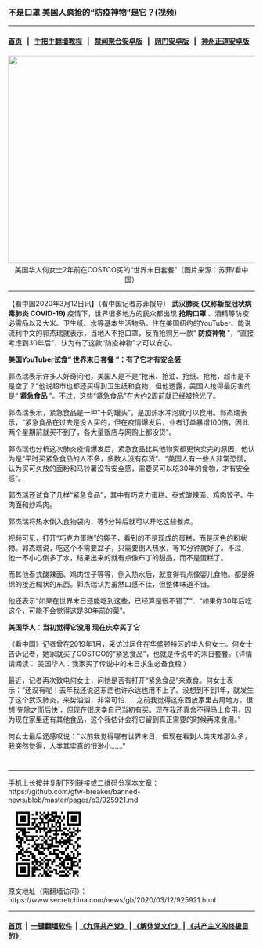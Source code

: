 ### 不是口罩 美国人疯抢的“防疫神物”是它？(视频)
------------------------

#### [首页](https://github.com/gfw-breaker/banned-news/blob/master/README.md) &nbsp;&nbsp;|&nbsp;&nbsp; [手把手翻墙教程](https://github.com/gfw-breaker/guides/wiki) &nbsp;&nbsp;|&nbsp;&nbsp; [禁闻聚合安卓版](https://github.com/gfw-breaker/bn-android) &nbsp;&nbsp;|&nbsp;&nbsp; [网门安卓版](https://github.com/oGate2/oGate) &nbsp;&nbsp;|&nbsp;&nbsp; [神州正道安卓版](https://github.com/SzzdOgate/update) 



<div class="article_right" style="fone-color:#000">
 <div id="story_video" style="text-align: center;margin-top: 20px;">
 </div>
 <p style="text-align:center">
  <img alt="" src="//img3.secretchina.com/pic/2020/3-12/p2645721a387398370-ss.jpg" style="height:423px; width:600px"/>
  <br>
   美国华人何女士2年前在COSTCO买的“世界末日套餐”（图片来源：苏菲/看中国）
   <span id="hideid" name="hideid" style="color:red;display:none;">
    <span href="https://www.secretchina.com">
    </span>
   </span>
  </br>
 </p>
 <div id="txt-mid1-t21-2017">
  

---


  </div>
 </div>
 <p>
  【看中国2020年3月12日讯】（看中国记者苏菲报导）
  <strong>
   <span href="https://www.secretchina.com/news/gb/tag/武汉肺炎" target="_blank">
    武汉肺炎
   </span>
   (又称新型冠状病毒肺炎 COVID-19)
  </strong>
  疫情下，世界很多地方的民众都出现
  <strong>
   抢购口罩
  </strong>
  、酒精等防疫必需品以及大米、卫生纸、水等基本生活物品。住在美国纽约的YouTuber、能说流利中文的郭杰瑞就表示，当地人不抢口罩，反而抢购另一款“
  <strong>
   防疫神物
  </strong>
  ”，“直接考虑到30年后”，认为有了这款“防疫神物”才可以安心。
  <span id="hideid" name="hideid" style="color:red;display:none;">
   <span href="https://www.secretchina.com">
   </span>
  </span>
 </p>
 <p>
  <strong>
   美国YouTuber试食“
   <span href="https://www.secretchina.com/news/gb/tag/世界末日套餐" target="_blank">
    世界末日套餐
   </span>
   ”：有了它才有安全感
  </strong>
 </p>
 <p>
  郭杰瑞表示许多人好奇问他，美国人是不是“抢米、抢油、抢纸、抢枪，超市是不是空了？”他说超市也都还买得到卫生纸和食物，但他透露，美国人抢得最厉害的是“
  <strong>
   <span href="https://www.secretchina.com/news/gb/tag/紧急食品" target="_blank">
    紧急食品
   </span>
  </strong>
  ”。不过，这些“紧急食品”在大约2周前就已经被抢光了。
 </p>
 <p>
  郭杰瑞表示，紧急食品是一种“干的罐头”，是加热水冲泡就可以食用。郭杰瑞表示，“紧急食品在过去是没人买的，但在疫情爆发后，业者订单暴增100倍，因此两个星期前就买不到了，各大量贩店与网购上都没货”。
 </p>
 <p>
  郭杰瑞也分析这次肺炎疫情爆发后，紧急食品比其他物资都更快卖完的原因，他认为是“平时买紧急食品的人不多，多数人没有存货”、“美国人有一些人非常恐慌，认为买可久放的面粉和马铃薯没有安全感，需要买可以吃30年的食物，才有安全感”。
 </p>
 <p>
  郭杰瑞还试食了几样“紧急食品”，其中有巧克力蛋糕、泰式酸辣面、鸡肉饺子、牛肉面和炒鸡肉。
 </p>
 <p>
  郭杰瑞将热水倒入食物袋内，等5分钟后就可以开吃这些餐点。
 </p>
 <p>
  视频可见，打开“巧克力蛋糕”的袋子，看到的不是现成的蛋糕，而是灰色的粉状物。郭杰瑞说，吃这个不需要盆子，只需要倒入热水，等10分钟就好了。不过，他一不小心倒多了水，结果出来的就有点像布丁的甜品，而不是蛋糕了。
 </p>
 <p>
  而其他泰式酸辣面、鸡肉饺子等等，倒入热水后，就变得有点像婴儿食物。都是绵绵的接近糊状的东西。郭杰瑞认为虽然口感不佳，但整体味道不错。
 </p>
 <p>
  他还表示“如果在世界末日还能吃到这些，已经算是很不错了”、“如果你30年后吃这个，可能不会觉得这是30年前的菜”。
 </p>
 <p>
  <strong>
   美国华人：当初觉得它没用 现在庆幸买了它
  </strong>
 </p>
 <p>
  《看中国》记者曾在2019年1月，采访过居住在华盛顿特区的华人何女士。何女士告诉记者，她家就买了COSTCO的“紧急食品”，也就是传说中的末日套餐。（详情请阅读：
  <span href="https://www.secretchina.com/news/gb/2019/01/27/882807.html">
   美国华人：我家买了传说中的末日求生必备食粮
  </span>
  ）
 </p>
 <p>
  最近，记者再次致电何女士，问她是否有打开“紧急食品”来煮食。何女士表示：“还没有呢！去年我还说这东西也许永远也用不上了。没想到不到1年，就发生了这个武汉肺炎，来势汹汹，非常可怕……之前我觉得这东西放家里占用地方，很想‘先除之而后快’，但现在很庆幸自己当初有买。现在我还真舍不得马上食用，因为现在家里还有其他食品，这个我估计会将它留到真正需要的时候再来食用。”
 </p>
 <p>
  何女士最后还感叹说：“以前我觉得哪有世界末日，但现在看到人类灾难那么多，我突然觉得，人类其实真的很渺小……”
  <center>
   <div>
    <div id="txt-mid2-t22-2017" style="display: block;  max-height: 351px;  overflow: hidden;">
     <div id="SC-21xxx">
     </div>
     <ins class="adsbygoogle" data-ad-client="ca-pub-1276641434651360" data-ad-format="auto" data-ad-slot="4301710469" data-full-width-responsive="true" style="display:block">
     </ins>
    </div>
   </div>
  </center>
  <div style="padding-top:12px;">
  </div>
 </p>
</div>

<hr/>
手机上长按并复制下列链接或二维码分享本文章：<br/>
https://github.com/gfw-breaker/banned-news/blob/master/pages/p3/925921.md <br/>
<a href='https://github.com/gfw-breaker/banned-news/blob/master/pages/p3/925921.md'><img src='https://github.com/gfw-breaker/banned-news/blob/master/pages/p3/925921.md.png'/></a> <br/>
原文地址（需翻墙访问）：https://www.secretchina.com/news/gb/2020/03/12/925921.html


------------------------
#### [首页](https://github.com/gfw-breaker/banned-news/blob/master/README.md) &nbsp;|&nbsp; [一键翻墙软件](https://github.com/gfw-breaker/nogfw/blob/master/README.md) &nbsp;| [《九评共产党》](https://github.com/gfw-breaker/9ping.md/blob/master/README.md#九评之一评共产党是什么) | [《解体党文化》](https://github.com/gfw-breaker/jtdwh.md/blob/master/README.md) | [《共产主义的终极目的》](https://github.com/gfw-breaker/gczydzjmd.md/blob/master/README.md)


<img src='http://gfw-breaker.win/banned-news/pages/p3/925921.md' width='0px' height='0px'/>
